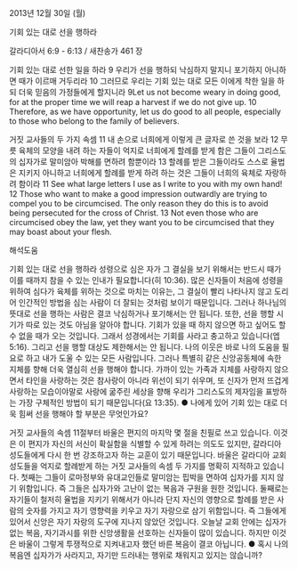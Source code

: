 2013년 12월 30일 (월)

기회 있는 대로 선을 행하라



갈라디아서 6:9 - 6:13 / 새찬송가 461 장


기회 있는 대로 선한 일을 하라
9 우리가 선을 행하되 낙심하지 말지니 포기하지 아니하면 때가 이르매 거두리라 10 그러므로 우리는 기회 있는 대로 모든 이에게 착한 일을 하되 더욱 믿음의 가정들에게 할지니라
9Let us not become weary in doing good, for at the proper time we will reap a harvest if we do not give up. 10 Therefore, as we have opportunity, let us do good to all people, especially to those who belong to the family of believers.

거짓 교사들의 두 가지 속셈
11 내 손으로 너희에게 이렇게 큰 글자로 쓴 것을 보라 12 무릇 육체의 모양을 내려 하는 자들이 억지로 너희에게 할례를 받게 함은 그들이 그리스도의 십자가로 말미암아 박해를 면하려 함뿐이라 13 할례를 받은 그들이라도 스스로 율법은 지키지 아니하고 너희에게 할례를 받게 하려 하는 것은 그들이 너희의 육체로 자랑하려 함이라
11 See what large letters I use as I write to you with my own hand! 12 Those who want to make a good impression outwardly are trying to compel you to be circumcised. The only reason they do this is to avoid being persecuted for the cross of Christ. 13 Not even those who are circumcised obey the law, yet they want you to be circumcised that they may boast about your flesh.

해석도움





기회 있는 대로 선을 행하라
성령으로 심은 자가 그 결실을 보기 위해서는 반드시 때가 이를 때까지 참을 수 있는 인내가 필요합니다(히 10:36). 많은 신자들이 처음에 성령을 위하여 심다가 육체를 위하는 것으로 마치는 이유는, 그 결실이 빨리 나타나지 않고 도리어 인간적인 방법을 심는 사람이 더 잘되는 것처럼 보이기 때문입니다. 그러나 하나님의 뜻대로 선을 행하는 사람은 결코 낙심하거나 포기해서는 안 됩니다. 또한, 선을 행할 시기가 따로 있는 것도 아님을 알아야 합니다. 기회가 있을 때 하지 않으면 하고 싶어도 할 수 없을 때가 오는 것입니다. 그래서 성경에서는 기회를 사라고 충고하고 있습니다(엡 5:16). 그리고 선을 행할 대상도 제한해서는 안 됩니다. 나의 이웃은 바로 나의 도움을 필요로 하고 내가 도울 수 있는 모든 사람입니다. 그러나 특별히 같은 신앙공동체에 속한 지체를 향해 더욱 열심히 선을 행해야 합니다. 가까이 있는 가족과 지체를 사랑하지 않으면서 타인을 사랑하는 것은 참사랑이 아니라 위선이 되기 쉬우며, 또 신자가 먼저 뜨겁게 사랑하는 모습이야말로 사랑에 굶주린 세상을 향해 우리가 그리스도의 제자임을 표방하는 가장 구체적인 방법이 되기 때문입니다(요 13:35).
● 나에게 있어 기회 있는 대로 더욱 힘써 선을 행해야 할 부분은 무엇인가요?

거짓 교사들의 속셈
11절부터 바울은 편지의 마지막 몇 절을 친필로 쓰고 있습니다. 이것은 이 편지가 자신의 서신이 확실함을 식별할 수 있게 하려는 의도도 있지만, 갈라디아 성도들에게 다시 한 번 강조하고자 하는 교훈이 있기 때문입니다. 바울은 갈라디아 교회 성도들을 억지로 할례받게 하는 거짓 교사들의 속셈 두 가지를 명확히 지적하고 있습니다. 첫째는 그들이 로마정부와 유대교인들로 말미암는 핍박을 면하여 십자가를 지지 않기 위함입니다. 즉 그들은 십자가와 고난이 없는 복음과 구원을 원한 것입니다. 둘째로는 자기들이 철저히 율법을 지키기 위해서가 아니라 단지 자신의 영향으로 할례를 받은 사람의 숫자를 가지고 자기 영향력을 키우고 자기 자랑으로 삼기 위함입니다. 즉 그들에게 있어서 신앙은 자기 자랑의 도구에 지나지 않았던 것입니다. 오늘날 교회 안에는 십자가 없는 복음, 자기과시를 위한 신앙생활을 선호하는 신자들이 많이 있습니다. 하지만 이것은 바울이 그렇게 투쟁적으로 지켜내고자 했던 바른 복음이 결코 아닙니다.
● 혹시 나의 복음엔 십자가가 사라지고, 자기만 드러내는 행위로 채워지고 있지는 않습니까?